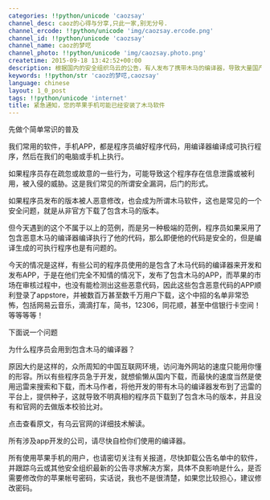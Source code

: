 ```yaml
---
categories: !!python/unicode 'caozsay'
channel_desc: caoz的心得与分享,只此一家,别无分号.
channel_ercode: !!python/unicode 'img/caozsay.ercode.png'
channel_id: !!python/unicode 'caozsay'
channel_name: caoz的梦呓
channel_photo: !!python/unicode 'img/caozsay.photo.png'
createtime: 2015-09-18 13:42:52+00:00
description: 根据国内的安全组织乌云的公告，有人发布了携带木马的编译器，导致大量国产iphone app中招，请尽快自检。
keywords: !!python/str 'caoz的梦呓,caozsay'
language: chinese
layout: 1_0_post
tags: !!python/unicode 'internet'
title: 紧急通知，您的苹果手机可能已经安装了木马软件
---
```

<div class="rich_media_content" id="js_content">
<p>
         先做个简单常识的普及
        </p>
<p>
</p>
<p>
         我们常用的软件，手机APP，都是程序员编好程序代码，用编译器编译成可执行程序，然后在我们的电脑或手机上执行。
        </p>
<p>
         如果程序员存在疏忽或故意的一些行为，可能导致这个程序存在信息泄露或被利用，被入侵的威胁。这是我们常见的所谓安全漏洞，后门的形式。
        </p>
<p>
         如果程序员发布的版本被人恶意修改，也会成为所谓木马软件，这也是常见的一个安全问题，就是从非官方下载了包含木马的版本。
        </p>
<p>
</p>
<p>
         但今天遇到的这个不属于以上的范例，而是另一种极端的范例，程序员如果采用了包含恶意木马的编译器编译执行了他的代码，那么即便他的代码是安全的，但是编译生成的可执行程序也是有问题的。
        </p>
<p>
</p>
<p>
         今天的情况是这样，有些公司的程序员使用的是包含了木马代码的编译器来开发和发布APP，于是在他们完全不知情的情况下，发布了包含木马的APP，而苹果的市场在审核过程中，也没有能检测出这些恶意代码，因此这些包含恶意代码的APP顺利登录了appstore，并被数百万甚至数千万用户下载，这个中招的名单非常恐怖，包括网易云音乐，滴滴打车，简书，12306，同花顺，甚至中信银行卡空间！等等等等！
        </p>
<p>
</p>
<p>
         下面说一个问题
        </p>
<p>
         为什么程序员会用到包含木马的编译器？
        </p>
<p>
         原因大约是这样的，众所周知的中国互联网环境，访问海外网站的速度只能用你懂的形容。所以有些程序员急于开发，就想偷懒从国内下载，而最快的速度当然是使用迅雷来搜索和下载，而木马作者，将他开发的带有木马的编译器发布到了迅雷的平台上，提供种子，这就导致不明真相的程序员下载到了包含木马的版本，并且没有和官网的去做版本校验比对。
        </p>
<p>
</p>
<p>
         点击查看原文，有乌云官网的详细技术解读。
        </p>
<p>
</p>
<p>
         所有涉及app开发的公司，请尽快自检你们使用的编译器。
        </p>
<p>
</p>
<p>
         所有使用苹果手机的用户，也请密切关注有关报道，尽快卸载公告名单中的软件，并跟踪乌云或其他安全组织最新的公告寻求解决方案，具体不良影响是什么，是否需要修改你的苹果帐号密码，实话说，我也不是很清楚，如果您比较担心，建议修改密码。
        </p>
<p>
</p>
</div>
